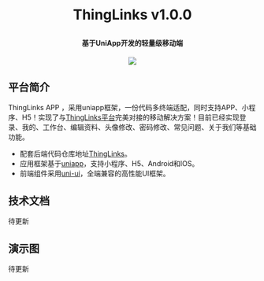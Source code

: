 <h1 align="center" style="margin: 30px 0 30px; font-weight: bold;">ThingLinks v1.0.0</h1>
<h4 align="center">基于UniApp开发的轻量级移动端</h4>
<p align="center">
	<a href="https://www.oscs1024.com/platform/badge/mqttsnet/thinglinks.svg?size=small"><img src="https://www.oscs1024.com/platform/badge/mqttsnet/thinglinks.svg?size=small"></a>
</p>

## 平台简介

ThingLinks APP ，采用uniapp框架，一份代码多终端适配，同时支持APP、小程序、H5！实现了与[ThingLinks平台](https://github.com/mqttsnet/thinglinks)完美对接的移动解决方案！目前已经实现登录、我的、工作台、编辑资料、头像修改、密码修改、常见问题、关于我们等基础功能。

* 配套后端代码仓库地址[ThingLinks](https://github.com/mqttsnet/thinglinks)。
* 应用框架基于[uniapp](https://uniapp.dcloud.net.cn/)，支持小程序、H5、Android和IOS。
* 前端组件采用[uni-ui](https://github.com/dcloudio/uni-ui)，全端兼容的高性能UI框架。


## 技术文档

待更新

## 演示图

待更新